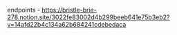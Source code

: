 endpoints - https://bristle-brie-278.notion.site/3022fe83002d4b299beeb641e75b3eb2?v=14afd22b4c134a62b684241cdebedaca
